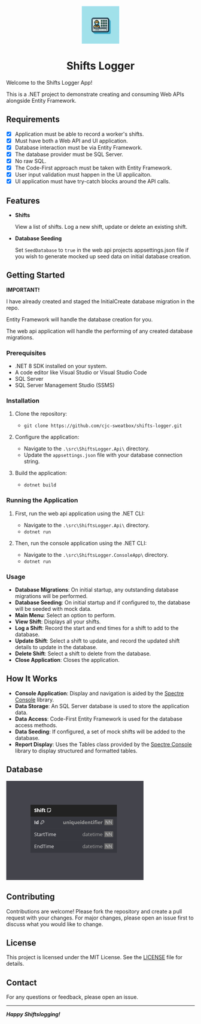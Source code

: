 <div align="center">

<img src="./_resources/logo.png" alt="shifts logger logo" width="100px" />
<h1>Shifts Logger</h1>

</div>

Welcome to the Shifts Logger App!

This is a .NET project to demonstrate creating
and consuming Web APIs alongside Entity Framework.

## Requirements

- [x] Application must be able to record a worker's shifts.
- [x] Must have both a Web API and UI application.
- [x] Database interaction must be via Entity Framework.
- [x] The database provider must be SQL Server.
- [x] No raw SQL.
- [x] The Code-First approach must be taken with Entity Framework.
- [x] User input validation must happen in the UI applicaiton.
- [x] UI application must have try-catch blocks around the API calls.

## Features

- **Shifts**

    View a list of shifts. Log a new shift, update or delete an existing shift.

- **Database Seeding**

    Set `SeedDatabase` to `true` in the web api projects appsettings.json file
if you wish to generate mocked up seed data on initial database creation.

## Getting Started

**IMPORTANT!**

I have already created and staged the InitialCreate database migration in the
repo.

Entity Framework will handle the database creation for you.

The web api application will handle the performing of any created database
migrations.

### Prerequisites

- .NET 8 SDK installed on your system.
- A code editor like Visual Studio or Visual Studio Code
- SQL Server
- SQL Server Management Studio (SSMS)

### Installation

1. Clone the repository:
    - `git clone https://github.com/cjc-sweatbox/shifts-logger.git`

2. Configure the application:
    - Navigate to the `.\src\ShiftsLogger.Api\` directory.
    - Update the `appsettings.json` file with your database connection string.

3. Build the application:
    - `dotnet build`

### Running the Application

1. First, run the web api application using the .NET CLI:
    - Navigate to the `.\src\ShiftsLogger.Api\` directory.
    - `dotnet run`

2. Then, run the console application using the .NET CLI:
    - Navigate to the `.\src\ShiftsLogger.ConsoleApp\` directory.
    - `dotnet run`

### Usage

- **Database Migrations**:
On initial startup, any outstanding database migrations will be performed.
- **Database Seeding**:
On initial startup and if configured to, the database will be seeded with mock
data.
- **Main Menu**:
Select an option to perform.
- **View Shift**:
Displays all your shifts.
- **Log a Shift**:
Record the start and end times for a shift to add to the database.
- **Update Shift**:
Select a shift to update, and record the updated shift details to update in the
database.
- **Delete Shift**:
Select a shift to delete from the database.
- **Close Application**:
Closes the application.

## How It Works

- **Console Application**:
Display and navigation is aided by the
[Spectre Console](https://spectreconsole.net/) library.
- **Data Storage**:
An SQL Server database is used to store the application data.
- **Data Access**:
Code-First Entity Framework is used for the database access methods.
- **Data Seeding**:
If configured, a set of mock shifts will be added to the database.
- **Report Display**:
Uses the Tables class provided by the
[Spectre Console](https://spectreconsole.net/) library to display structured
and formatted tables.

## Database

![entity relationship diagram](./_resources/entity-relationship-diagram.png)

## Contributing

Contributions are welcome!
Please fork the repository and create a pull request with your changes.
For major changes,
please open an issue first to discuss what you would like to change.

## License

This project is licensed under the MIT License.
See the [LICENSE](./LICENSE) file for details.

## Contact

For any questions or feedback, please open an issue.

---
***Happy Shiftslogging!***
